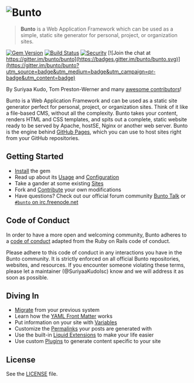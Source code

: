 # ![Bunto](https://cloud.githubusercontent.com/assets/5073946/9288138/f4335fee-4337-11e5-9a28-068900097035.png)
> **Bunto** is a Web Application Framework which can be used as a simple, static site generator for personal, project, or organization sites. 

[![Gem Version](https://img.shields.io/gem/v/bunto.svg)][ruby-gems]
[![Build Status](https://travis-ci.org/bunto/bunto.svg?branch=ruby)][travis]
[![Security](https://hakiri.io/github/bunto/bunto/ruby.svg)][hakiri]
[![Join the chat at https://gitter.im/bunto/bunto](https://badges.gitter.im/bunto/bunto.svg)](https://gitter.im/bunto/bunto?utm_source=badge&utm_medium=badge&utm_campaign=pr-badge&utm_content=badge)
<!--
[![Test Coverage](https://codeclimate.com/github/bunto/bunto/badges/coverage.svg)][coverage]
[![Code Climate](https://codeclimate.com/github/bunto/bunto/badges/gpa.svg)][codeclimate]
[![Dependency Status](https://gemnasium.com/bunto/bunto.svg)][gemnasium]
-->

[ruby-gems]: https://rubygems.org/gems/bunto
<!--
[gemnasium]: https://gemnasium.com/bunto/bunto
[codeclimate]: https://codeclimate.com/github/bunto/bunto
[coverage]: https://codeclimate.com/github/bunto/bunto/coverage
-->
[hakiri]: https://hakiri.io/github/bunto/bunto/ruby
[travis]: https://travis-ci.org/bunto/bunto

By Suriyaa Kudo, Tom Preston-Werner and many [awesome contributors](https://github.com/bunto/bunto/graphs/contributors)!

Bunto is a Web Application Framework and can be used as a static site generator perfect for personal, project, or organization sites. Think of it like a file-based CMS, without all the complexity. Bunto takes your content, renders HTML and CSS templates, and spits out a complete, static website ready to be served by Apache, hostSE, Nginx or another web server. Bunto is the engine behind [GitHub Pages](http://pages.github.com), which you can use to host sites right from your GitHub repositories.

## Getting Started

* [Install](https://bunto.github.io/bunto/docs/installation/) the gem
* Read up about its [Usage](https://bunto.github.io/docs/usage/) and [Configuration](https://bunto.github.io/docs/configuration/)
* Take a gander at some existing [Sites](https://wiki.github.com/bunto/bunto/sites)
* Fork and [Contribute](https://bunto.github.io/docs/contributing/) your own modifications
* Have questions? Check out our official forum community [Bunto Talk](https://bunto.github.io/talk/) or [`#bunto` on irc.freenode.net](https://botbot.me/freenode/bunto/)

## Code of Conduct

In order to have a more open and welcoming community, Bunto adheres to a
[code of conduct](CONDUCT.md) adapted from the Ruby on Rails code of
conduct.

Please adhere to this code of conduct in any interactions you have in the
Bunto community. It is strictly enforced on all official Bunto
repositories, websites, and resources. If you encounter someone violating
these terms, please let a maintainer (@SuriyaaKudoIsc) know
and we will address it as soon as possible.

## Diving In

* [Migrate](http://bunto.github.io/import/docs/home/) from your previous system
* Learn how the [YAML Front Matter](https://bunto.github.io/docs/frontmatter/) works
* Put information on your site with [Variables](https://bunto.github.io/docs/variables/)
* Customize the [Permalinks](https://bunto.github.io/docs/permalinks/) your posts are generated with
* Use the built-in [Liquid Extensions](https://bunto.github.io/docs/templates/) to make your life easier
* Use custom [Plugins](https://bunto.github.io/docs/plugins/) to generate content specific to your site

## License

See the [LICENSE](https://github.com/bunto/bunto/blob/master/LICENSE) file. 
